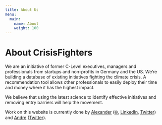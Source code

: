 ```yaml
---
title: About Us
menu:
  main:
    name: About
    weight: 100
---
```


# About CrisisFighters
We are an initiative of former C-Level executives, managers and professionals from startups and non-profits in Germany and the US. We’re building a database of existing initiatives fighting the climate crisis. A recommendation tool allows other professionals to easily deploy their time and money where it has the highest impact.

We believe that using the latest science to identify effective initiatives and removing entry barriers will help the movement.

Work on this website is currently done by [Alexander](mailto:alexander@crisisfighters.org) ([🌐](https://www.alexthiel.de), [LinkedIn](https://www.linkedin.com/in/reasn/), [Twitter](https://www.twitter.com/alexanderthiel)) and [Andre](mailto:andre@crisisfighters.org) ([Twitter](https://www.twitter.com/andre_oderwas)).